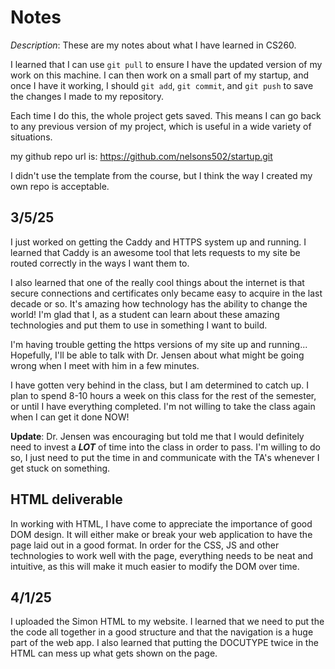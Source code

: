 # Notes
*Description*: These are my notes about what I have learned in CS260.

I learned that I can use `git pull` to ensure I have the updated version of my work on this machine. I can then work on a small part of my startup, and once I have it working, I should `git add`, `git commit`, and `git push` to save the changes I made to my repository. 

Each time I do this, the whole project gets saved. This means I can go back to any previous version of my project, which is useful in a wide variety of situations.

my github repo url is: https://github.com/nelsons502/startup.git

I didn't use the template from the course, but I think the way I created my own repo is acceptable.

## 3/5/25
I just worked on getting the Caddy and HTTPS system up and running. I learned that Caddy is an awesome tool that lets requests to my site be routed correctly in the ways I want them to. 

I also learned that one of the really cool things about the internet is that secure connections and certificates only became easy to acquire in the last decade or so. It's amazing how technology has the ability to change the world! I'm glad that I, as a student can learn about these amazing technologies and put them to use in something I want to build.

I'm having trouble getting the https versions of my site up and running... Hopefully, I'll be able to talk with Dr. Jensen about what might be going wrong when I meet with him in a few minutes.

I have gotten very behind in the class, but I am determined to catch up. I plan to spend 8-10 hours a week on this class for the rest of the semester, or until I have everything completed. I'm not willing to take the class again when I can get it done NOW!

**Update**: Dr. Jensen was encouraging but told me that I would definitely need to invest a ***LOT*** of time into the class in order to pass. I'm willing to do so, I just need to put the time in and communicate with the TA's whenever I get stuck on something.

## HTML deliverable
In working with HTML, I have come to appreciate the importance of good DOM design. It will either make or break your web application to have the page laid out in a good format. In order for the CSS, JS and other technologies to work well with the page, everything needs to be neat and intuitive, as this will make it much easier to modify the DOM over time.


## 4/1/25
I uploaded the Simon HTML to my website. I learned that we need to put the the code all together in a good structure and that the navigation is a huge part of the web app. I also learned that putting the DOCUTYPE twice in the HTML can mess up what gets shown on the page.

